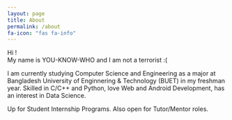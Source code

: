 ```yaml
---
layout: page
title: About
permalink: /about
fa-icon: "fas fa-info"
---
```


Hi !  
My name is YOU-KNOW-WHO and I am not a terrorist :(  

I am currently studying Computer Science and Engineering as a major at Bangladesh University of Enginnering & Technology (BUET) in my freshman year. Skilled in C/C++ and Python, love Web and Android Development, has an interest in Data Science.

Up for Student Internship Programs. Also open for Tutor/Mentor roles.